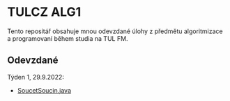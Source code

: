 # TULCZ ALG1

Tento repositář obsahuje mnou odevzdané úlohy z předmětu algoritmizace a
programovaní během studia na TUL FM.

## Odevzdané

Týden 1, 29.9.2022:
* [SoucetSoucin.java](tyden1-29-9-2022/SoucetSoucin.java)